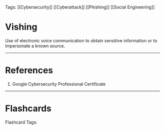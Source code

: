 Tags: [[Cybersecurity]] [[Cyberattack]] [[Phishing]] [[Social Engineering]]
# Vishing

Use of electronic voice communication to obtain sensitive information or to impersonate a known source.

---
# References

1. Google Cybersecurity Professional Certificate

---
# Flashcards

Flashcard Tags: 